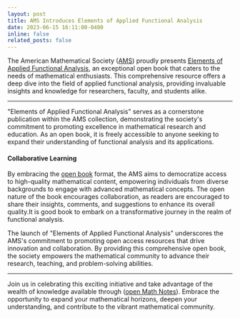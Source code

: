 ```yaml
---
layout: post
title: AMS Introduces Elements of Applied Functional Analysis
date: 2023-06-15 16:11:00-0400
inline: false
related_posts: false
---
```


The American Mathematical Society (<a href="https://www.ams.org/home/page">AMS</a>) proudly presents <a href="https://www.ams.org/open-math-notes/files/course-material/OMN-202306-111364-1-Course_notes-v1.pdf">Elements of Applied Functional Analysis</a>, an exceptional open book that caters to the needs of mathematical enthusiasts. This comprehensive resource offers a deep dive into the field of applied functional analysis, providing invaluable insights and knowledge for researchers, faculty, and students alike.

***

"Elements of Applied Functional Analysis" serves as a cornerstone publication within the AMS collection, demonstrating the society's commitment to promoting excellence in mathematical research and education. As an open book, it is freely accessible to anyone seeking to expand their understanding of functional analysis and its applications.


#### Collaborative Learning
>
By embracing the <a href="https://www.ams.org/open-math-notes/omn-view-listing?listingId=111364">open book</a> format, the AMS aims to democratize access to high-quality mathematical content, empowering individuals from diverse backgrounds to engage with advanced mathematical concepts. The open nature of the book encourages collaboration, as readers are encouraged to share their insights, comments, and suggestions to enhance its overall quality.It is good book to embark on a transformative journey in the realm of functional analysis.
>

The launch of "Elements of Applied Functional Analysis" underscores the AMS's commitment to promoting open access resources that drive innovation and collaboration. By providing this comprehensive open book, the society empowers the mathematical community to advance their research, teaching, and problem-solving abilities.

***

Join us in celebrating this exciting initiative and take advantage of the wealth of knowledge available through (<a href="https://www.ams.org/open-math-notes">open Math Notes</a>).
Embrace the opportunity to expand your mathematical horizons, deepen your understanding, and contribute to the vibrant mathematical community.
